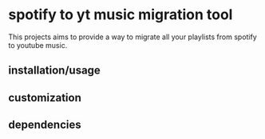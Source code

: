 # spotify to yt music migration tool
This projects aims to provide a way to migrate all your playlists from spotify to youtube music.

## installation/usage


## customization


## dependencies

